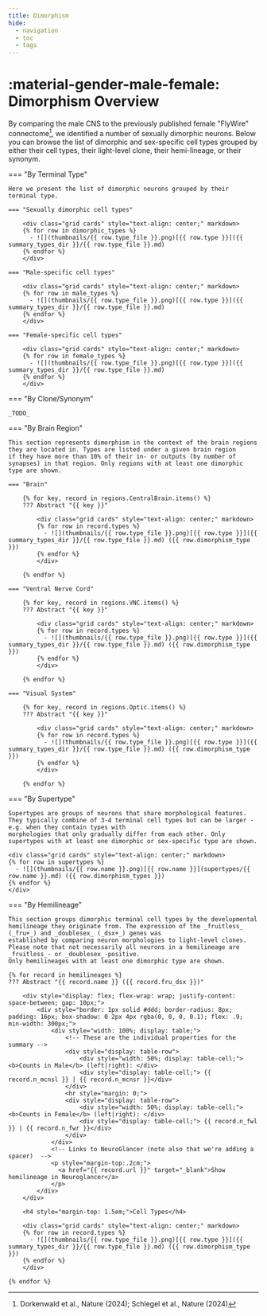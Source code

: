 ```yaml
---
title: Dimorphism
hide:
  - navigation
  - toc
  - tags
---
```


# :material-gender-male-female: Dimorphism Overview

By comparing the male CNS to the previously published female "FlyWire" connectome[^1], we identified a number of sexually dimorphic neurons.
Below you can browse the list of dimorphic and sex-specific cell types grouped by either their cell types, their light-level clone, their
hemi-lineage, or their synonym.

=== "By Terminal Type"

    Here we present the list of dimorphic neurons grouped by their terminal type.

    === "Sexually dimorphic cell types"

        <div class="grid cards" style="text-align: center;" markdown>
        {% for row in dimorphic_types %}
          - ![](thumbnails/{{ row.type_file }}.png)[{{ row.type }}]({{ summary_types_dir }}/{{ row.type_file }}.md)
        {% endfor %}
        </div>

    === "Male-specific cell types"

        <div class="grid cards" style="text-align: center;" markdown>
        {% for row in male_types %}
          - ![](thumbnails/{{ row.type_file }}.png)[{{ row.type }}]({{ summary_types_dir }}/{{ row.type_file }}.md)
        {% endfor %}
        </div>

    === "Female-specific cell types"

        <div class="grid cards" style="text-align: center;" markdown>
        {% for row in female_types %}
          - ![](thumbnails/{{ row.type_file }}.png)[{{ row.type }}]({{ summary_types_dir }}/{{ row.type_file }}.md)
        {% endfor %}
        </div>

=== "By Clone/Synonym"

    _TODO_

=== "By Brain Region"

    This section represents dimorphism in the context of the brain regions they are located in. Types are listed under a given brain region
    if they have more than 10% of their in- or outputs (by number of synapses) in that region. Only regions with at least one dimorphic type are shown.

    === "Brain"

        {% for key, record in regions.CentralBrain.items() %}
        ??? Abstract "{{ key }}"

            <div class="grid cards" style="text-align: center;" markdown>
            {% for row in record.types %}
              - ![](thumbnails/{{ row.type_file }}.png)[{{ row.type }}]({{ summary_types_dir }}/{{ row.type_file }}.md) ({{ row.dimorphism_type }})
            {% endfor %}
            </div>

        {% endfor %}

    === "Ventral Nerve Cord"

        {% for key, record in regions.VNC.items() %}
        ??? Abstract "{{ key }}"

            <div class="grid cards" style="text-align: center;" markdown>
            {% for row in record.types %}
              - ![](thumbnails/{{ row.type_file }}.png)[{{ row.type }}]({{ summary_types_dir }}/{{ row.type_file }}.md) ({{ row.dimorphism_type }})
            {% endfor %}
            </div>

        {% endfor %}

    === "Visual System"

        {% for key, record in regions.Optic.items() %}
        ??? Abstract "{{ key }}"

            <div class="grid cards" style="text-align: center;" markdown>
            {% for row in record.types %}
              - ![](thumbnails/{{ row.type_file }}.png)[{{ row.type }}]({{ summary_types_dir }}/{{ row.type_file }}.md) ({{ row.dimorphism_type }})
            {% endfor %}
            </div>

        {% endfor %}

=== "By Supertype"

    Supertypes are groups of neurons that share morphological features. They typically combine of 3-4 terminal cell types but can be larger - e.g. when they contain types with
    morphologies that only gradually differ from each other. Only supertypes with at least one dimorphic or sex-specific type are shown.

    <div class="grid cards" style="text-align: center;" markdown>
    {% for row in supertypes %}
      - ![](thumbnails/{{ row.name }}.png)[{{ row.name }}](supertypes/{{ row.name }}.md) ({{ row.dimorphism_types }})
    {% endfor %}
    </div>


=== "By Hemilineage"

    This section groups dimorphic terminal cell types by the developmental hemilineage they originate from. The expression of the _fruitless_ (_fru+_) and _doublesex_ (_dsx+_) genes was
    established by comparing neuron morphologies to light-level clones. Please note that not necessarily all neurons in a hemilineage are _fruitless_- or _doublesex_-positive.
    Only hemilineages with at least one dimorphic type are shown.

    {% for record in hemilineages %}
    ??? Abstract "{{ record.name }} ({{ record.fru_dsx }})"

        <div style="display: flex; flex-wrap: wrap; justify-content: space-between; gap: 10px;">
            <div style="border: 1px solid #ddd; border-radius: 8px; padding: 16px; box-shadow: 0 2px 4px rgba(0, 0, 0, 0.1); flex: .9; min-width: 300px;">
                <div style="width: 100%; display: table;">
                    <!-- These are the individual properties for the summary -->
                    <div style="display: table-row">
                        <div style="width: 50%; display: table-cell;"> <b>Counts in Male</b> (left|right): </div>
                        <div style="display: table-cell;"> {{ record.n_mcnsl }} | {{ record.n_mcnsr }}</div>
                    </div>
                    <hr style="margin: 0;">
                    <div style="display: table-row">
                        <div style="width: 50%; display: table-cell;"> <b>Counts in Female</b> (left|right): </div>
                        <div style="display: table-cell;"> {{ record.n_fwl }} | {{ record.n_fwr }}</div>
                    </div>
                </div>
                <!-- Links to NeuroGlancer (note also that we're adding a spacer)  -->
                <p style="margin-top:.2cm;">
                  <a href="{{ record.url }}" target="_blank">Show hemilineage in Neuroglancer</a>
                </p>
            </div>
        </div>

        <h4 style="margin-top: 1.5em;">Cell Types</h4>

        <div class="grid cards" style="text-align: center;" markdown>
        {% for row in record.types %}
          - ![](thumbnails/{{ row.type_file }}.png)[{{ row.type }}]({{ summary_types_dir }}/{{ row.type_file }}.md) ({{ row.dimorphism_type }})
        {% endfor %}
        </div>

    {% endfor %}


[^1]: Dorkenwald et al., Nature (2024); Schlegel et al., Nature (2024)